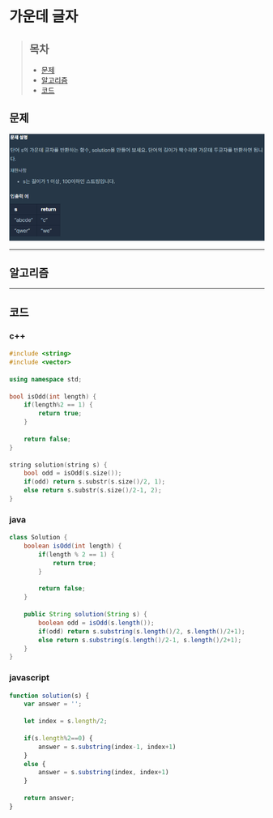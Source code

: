 # 가운데 글자 

> ## 목차
> * [문제](#문제)
> * [알고리즘](#알고리즘)
> * [코드](#코드)

## 문제
![문제](https://github.com/ryusehui/algorithm/blob/master/programmers/level1/problems/%EA%B0%80%EC%9A%B4%EB%8D%B0%20%EA%B8%80%EC%9E%90%20%EA%B0%80%EC%A0%B8%EC%98%A4%EA%B8%B0.PNG)
<hr/>

## 알고리즘

<hr/>

## 코드
### c++
```c++
#include <string>
#include <vector>
 
using namespace std;
 
bool isOdd(int length) {
    if(length%2 == 1) {
        return true;
    }
    
    return false;
}
 
string solution(string s) {
    bool odd = isOdd(s.size());
    if(odd) return s.substr(s.size()/2, 1);
    else return s.substr(s.size()/2-1, 2);
}
```

### java
```java
class Solution {
    boolean isOdd(int length) {
        if(length % 2 == 1) {
            return true;
        }
        
        return false;
    }
    
    public String solution(String s) {
        boolean odd = isOdd(s.length());
        if(odd) return s.substring(s.length()/2, s.length()/2+1);
        else return s.substring(s.length()/2-1, s.length()/2+1);
    }
}
```

### javascript
```javascript
function solution(s) {
    var answer = '';
    
    let index = s.length/2;
    
    if(s.length%2==0) {
        answer = s.substring(index-1, index+1)
    }
    else {
        answer = s.substring(index, index+1)
    }
    
    return answer;
}
```
